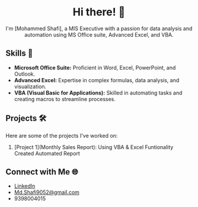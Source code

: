 <!-- Header -->
<h1 align="center">Hi there! 👋</h1>

<!-- Introduction -->
<p align="center">I'm [Mohammed Shafi], a MIS Executive with a passion for data analysis and automation using MS Office suite, Advanced Excel, and VBA.</p>

<!-- Skills -->
## Skills 🚀

- **Microsoft Office Suite:** Proficient in Word, Excel, PowerPoint, and Outlook.
- **Advanced Excel:** Expertise in complex formulas, data analysis, and visualization.
- **VBA (Visual Basic for Applications):** Skilled in automating tasks and creating macros to streamline processes.

<!-- Projects -->
## Projects 🛠️

Here are some of the projects I've worked on:

1. [Project 1](Monthly Sales Report): Using VBA & Excel Funtionality Created Automated Report

<!-- Connect with Me -->
## Connect with Me 🌐

- [LinkedIn](https://www.linkedin.com/in/mothammed-shafi-18766314b)
- Md.Shafi9052@gmail.com
- 9398004015

